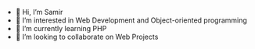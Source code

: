 - 👋 Hi, I’m Samir
- 👀 I’m interested in Web Development and Object-oriented programming
- 🌱 I’m currently learning PHP
- 💞️ I’m looking to collaborate on Web Projects

<!---
samiscold/samiscold is a ✨ special ✨ repository because its `README.md` (this file) appears on your GitHub profile.
You can click the Preview link to take a look at your changes.
--->
